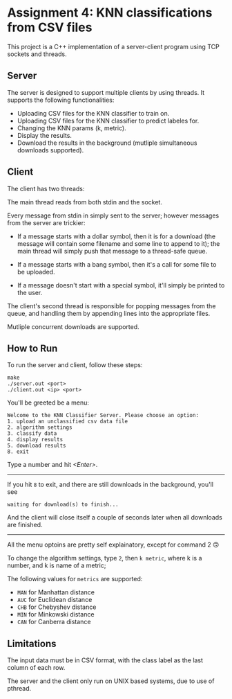 # Assignment 4: KNN classifications from CSV files

This project is a C++ implementation of a server-client program using TCP sockets and threads.


Server
---
The server is designed to support multiple clients by using threads. It supports the following functionalities:
- Uploading CSV files for the KNN classifier to train on.
- Uploading CSV files for the KNN classifier to predict labeles for.
- Changing the KNN params (k, metric).
- Display the results.
- Download the results in the background (mutliple simultaneous downloads supported).

Client
---
The client has two threads:

The main thread reads from both stdin and the socket.

Every message from stdin in simply sent to the server; however messages from the server are trickier:

- If a message starts with a dollar symbol, then it is for a download (the message will contain some filename and some line to append to it); the main thread will simply push that message to a thread-safe queue.

- If a message starts with a bang symbol, then it's a call for some file to be uploaded.

- If a message doesn't start with a special symbol, it'll simply be printed to the user.

The client's second thread is responsible for popping messages from the queue, and handling them by appending lines into the appropriate files.

Mutliple concurrent downloads are supported.

How to Run
---

To run the server and client, follow these steps:

```
make
./server.out <port>
./client.out <ip> <port>
```

You'll be greeted be a menu:
```
Welcome to the KNN Classifier Server. Please choose an option:
1. upload an unclassified csv data file
2. algorithm settings
3. classify data
4. display results
5. download results
8. exit
```

Type a number and hit *\<Enter\>*.

---

If you hit `8` to exit, and there are still downloads in the background, you'll see

`
waiting for download(s) to finish...
`

And the client will close itself a couple of seconds later when all downloads are finished.


---

All the menu optoins are pretty self explainatory, except for command 2 🙃

To change the algorithm settings, type `2`, then `k metric`, where k is a number, and k is name of a metric;

The following values for `metrics` are supported:
-   `MAN` for Manhattan distance
-   `AUC` for Euclidean distance
-   `CHB` for Chebyshev distance
-   `MIN` for Minkowski distance
-   `CAN` for Canberra distance


## Limitations

The input data must be in CSV format, with the class label as the last column of each row.

The server and the client only run on UNIX based systems, due to use of pthread.
